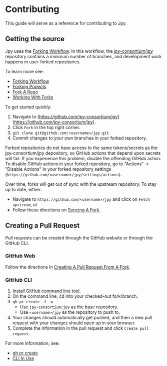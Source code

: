 # Contributing

This guide will serve as a reference for contributing to Jpy.

## Getting the source

Jpy uses the [Forking Workflow](https://www.atlassian.com/git/tutorials/comparing-workflows/forking-workflow).  In this workflow, the [jpy-consortium/jpy](https://github.com/jpy-consortium/jpy) repository contains a minimum number of branches, and development work happens in user-forked repositories.

To learn more see:
* [Forking Workflow](https://www.atlassian.com/git/tutorials/comparing-workflows/forking-workflow)
* [Forking Projects](https://guides.github.com/activities/forking/)
* [Fork A Repo](https://docs.github.com/en/github/getting-started-with-github/fork-a-repo)
* [Working With Forks](https://docs.github.com/en/github/collaborating-with-issues-and-pull-requests/working-with-forks)

To get started quickly:
1) Navigate to [https://github.com/jpy-consortium/jpy](https://github.com/jpy-consortium/jpy).
2) Click `Fork` in the top right corner.
3) `git clone git@github.com:<username>/jpy.git`
4) Commit changes to your own branches in your forked repository.

Forked repositories do not have access to the same tokens/secrets as the jpy-consortium/jpy depository, so GitHub actions that depend upon secrets will fail. 
If you experience this problem, disable the offending GitHub action.  To disable GitHub actions in your forked repository, go to "Actions" -> "Disable Actions" in your forked repository settings (`https://github.com/<username>/jpy/settings/actions`).

Over time, forks will get out of sync with the upstream repository.  To stay up to date, either:
* Navigate to `https://github.com/<username>/jpy` and click on `Fetch upstream`, or
* Follow these directions on [Syncing A Fork](https://docs.github.com/en/github/collaborating-with-issues-and-pull-requests/syncing-a-fork).

## Creating a Pull Request
Pull requests can be created through the GitHub website or through the GitHub CLI.

### GitHub Web

Follow the directions in [Creating A Pull Request From A Fork](https://docs.github.com/en/github/collaborating-with-issues-and-pull-requests/creating-a-pull-request-from-a-fork).

### GitHub CLI

1) [Install GitHub command line tool](https://github.com/cli/cli).  
2) On the command line, cd into your checked-out fork/branch.
3) `gh pr create -f -w`
    * Use `jpy-consortium/jpy` as the base repository.
    * Use `<username>/jpy` as the repository to push to.
4) Your changes should automatically get pushed, and then a new pull request with your changes should open up in your browser. 
5) Complete the information in the pull request and click `Create pull request`.

For more information, see:
* [gh pr create](https://cli.github.com/manual/gh_pr_create)
* [CLI In Use](https://cli.github.com/manual/examples.html)

